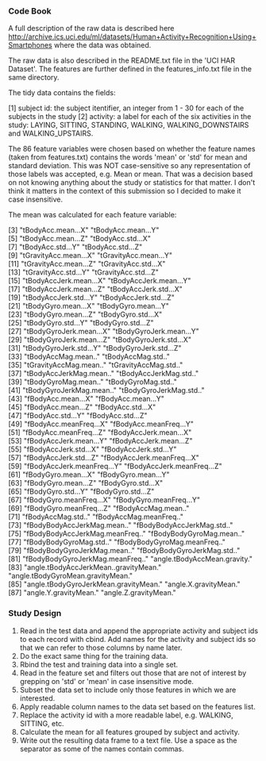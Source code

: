 ### Code Book

A full description of the raw data is described here http://archive.ics.uci.edu/ml/datasets/Human+Activity+Recognition+Using+Smartphones where the data was obtained. 

The raw data is also described in the README.txt file in the 'UCI HAR Dataset'. The features are further defined in the features_info.txt file in the same directory.

The tidy data contains the fields:

[1] subject id: the subject itentifier, an integer from 1 - 30 for each of the subjects in the study
[2] activity: a label for each of the six activities in the study: LAYING, SITTING, STANDING, WALKING, WALKING_DOWNSTAIRS and WALKING_UPSTAIRS.

The 86 feature variables were chosen based on whether the feature names (taken from features.txt) contains the words 'mean' or 'std' for mean and standard deviation. This was NOT case-sensitive so any representation of those labels was accepted, e.g. Mean or mean. That was a decision based on not knowing anything about the study or statistics for that matter. I don't think it matters in the context of this submission so I decided to make it case insensitive.

The mean was calculated for each feature variable:

 [3] "tBodyAcc.mean...X"                    "tBodyAcc.mean...Y"                   
 [5] "tBodyAcc.mean...Z"                    "tBodyAcc.std...X"                    
 [7] "tBodyAcc.std...Y"                     "tBodyAcc.std...Z"                    
 [9] "tGravityAcc.mean...X"                 "tGravityAcc.mean...Y"                
[11] "tGravityAcc.mean...Z"                 "tGravityAcc.std...X"                 
[13] "tGravityAcc.std...Y"                  "tGravityAcc.std...Z"                 
[15] "tBodyAccJerk.mean...X"                "tBodyAccJerk.mean...Y"               
[17] "tBodyAccJerk.mean...Z"                "tBodyAccJerk.std...X"                
[19] "tBodyAccJerk.std...Y"                 "tBodyAccJerk.std...Z"                
[21] "tBodyGyro.mean...X"                   "tBodyGyro.mean...Y"                  
[23] "tBodyGyro.mean...Z"                   "tBodyGyro.std...X"                   
[25] "tBodyGyro.std...Y"                    "tBodyGyro.std...Z"                   
[27] "tBodyGyroJerk.mean...X"               "tBodyGyroJerk.mean...Y"              
[29] "tBodyGyroJerk.mean...Z"               "tBodyGyroJerk.std...X"               
[31] "tBodyGyroJerk.std...Y"                "tBodyGyroJerk.std...Z"               
[33] "tBodyAccMag.mean.."                   "tBodyAccMag.std.."                   
[35] "tGravityAccMag.mean.."                "tGravityAccMag.std.."                
[37] "tBodyAccJerkMag.mean.."               "tBodyAccJerkMag.std.."               
[39] "tBodyGyroMag.mean.."                  "tBodyGyroMag.std.."                  
[41] "tBodyGyroJerkMag.mean.."              "tBodyGyroJerkMag.std.."              
[43] "fBodyAcc.mean...X"                    "fBodyAcc.mean...Y"                   
[45] "fBodyAcc.mean...Z"                    "fBodyAcc.std...X"                    
[47] "fBodyAcc.std...Y"                     "fBodyAcc.std...Z"                    
[49] "fBodyAcc.meanFreq...X"                "fBodyAcc.meanFreq...Y"               
[51] "fBodyAcc.meanFreq...Z"                "fBodyAccJerk.mean...X"               
[53] "fBodyAccJerk.mean...Y"                "fBodyAccJerk.mean...Z"               
[55] "fBodyAccJerk.std...X"                 "fBodyAccJerk.std...Y"                
[57] "fBodyAccJerk.std...Z"                 "fBodyAccJerk.meanFreq...X"           
[59] "fBodyAccJerk.meanFreq...Y"            "fBodyAccJerk.meanFreq...Z"           
[61] "fBodyGyro.mean...X"                   "fBodyGyro.mean...Y"                  
[63] "fBodyGyro.mean...Z"                   "fBodyGyro.std...X"                   
[65] "fBodyGyro.std...Y"                    "fBodyGyro.std...Z"                   
[67] "fBodyGyro.meanFreq...X"               "fBodyGyro.meanFreq...Y"              
[69] "fBodyGyro.meanFreq...Z"               "fBodyAccMag.mean.."                  
[71] "fBodyAccMag.std.."                    "fBodyAccMag.meanFreq.."              
[73] "fBodyBodyAccJerkMag.mean.."           "fBodyBodyAccJerkMag.std.."           
[75] "fBodyBodyAccJerkMag.meanFreq.."       "fBodyBodyGyroMag.mean.."             
[77] "fBodyBodyGyroMag.std.."               "fBodyBodyGyroMag.meanFreq.."         
[79] "fBodyBodyGyroJerkMag.mean.."          "fBodyBodyGyroJerkMag.std.."          
[81] "fBodyBodyGyroJerkMag.meanFreq.."      "angle.tBodyAccMean.gravity."         
[83] "angle.tBodyAccJerkMean..gravityMean." "angle.tBodyGyroMean.gravityMean."    
[85] "angle.tBodyGyroJerkMean.gravityMean." "angle.X.gravityMean."                
[87] "angle.Y.gravityMean."                 "angle.Z.gravityMean."


### Study Design

1. Read in the test data and append the appropriate activity and subject ids to each record with cbind. Add names for the activity and subject ids so that we can refer to those columns by name later.
2. Do the exact same thing for the training data.
3. Rbind the test and training data into a single set.
4. Read in the feature set and filters out those that are not of interest by grepping on 'std' or 'mean' in case insensitive mode.
5. Subset the data set to include only those features in which we are interested.
6. Apply readable column names to the data set based on the features list.
7. Replace the activity id with a more readable label, e.g. WALKING, SITTING, etc.
8. Calculate the mean for all features grouped by subject and activity.
9. Write out the resulting data frame to a text file. Use a space as the separator as some of the names contain commas.
